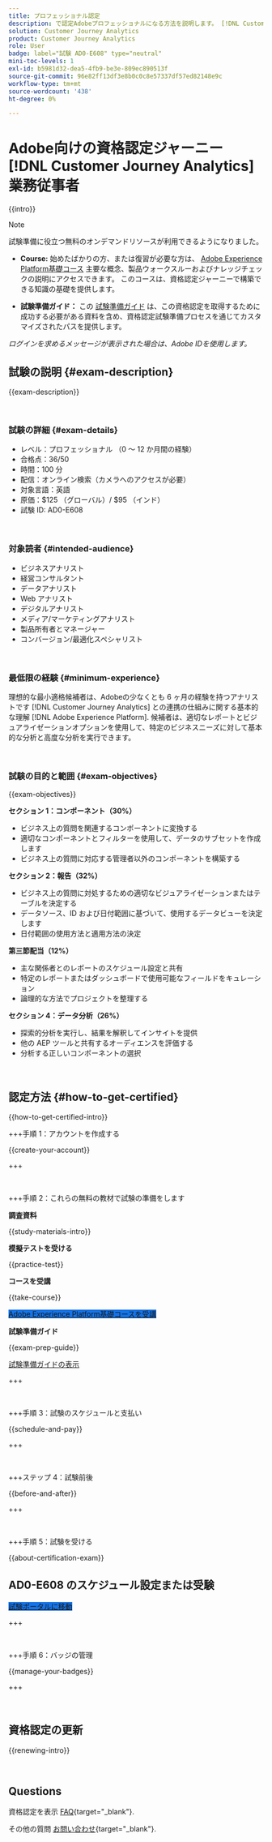 ```yaml
---
title: プロフェッショナル認定
description: で認定Adobeプロフェッショナルになる方法を説明します。 [!DNL Customer Journey Analytics]
solution: Customer Journey Analytics
product: Customer Journey Analytics
role: User
badge: label="試験 AD0-E608" type="neutral"
mini-toc-levels: 1
exl-id: b5981d32-dea5-4fb9-be3e-809ec890513f
source-git-commit: 96e82ff13df3e8b0c0c8e57337df57ed82148e9c
workflow-type: tm+mt
source-wordcount: '438'
ht-degree: 0%

---
```


# Adobe向けの資格認定ジャーニー [!DNL Customer Journey Analytics] 業務従事者

{{intro}}

>[!NOTE]
>
>試験準備に役立つ無料のオンデマンドリソースが利用できるようになりました。
>
>* **Course:** 始めたばかりの方、または復習が必要な方は、 [Adobe Experience Platform基礎コース](https://app.rockinfo.com/courses/216) 主要な概念、製品ウォークスルーおよびナレッジチェックの説明にアクセスできます。 このコースは、資格認定ジャーニーで構築できる知識の基礎を提供します。
>
>* **試験準備ガイド：** この [試験準備ガイド](https://app.rockinfo.com/courses/131) は、この資格認定を取得するために成功する必要がある資料を含め、資格認定試験準備プロセスを通じてカスタマイズされたパスを提供します。
>
>_ログインを求めるメッセージが表示された場合は、Adobe IDを使用します。_

## 試験の説明 {#exam-description}

{{exam-description}}

<br>

### 試験の詳細 {#exam-details}

* レベル：プロフェッショナル （0 ～ 12 か月間の経験）
* 合格点：36/50
* 時間：100 分
* 配信：オンライン検索（カメラへのアクセスが必要）
* 対象言語：英語
* 原価：$125 （グローバル）/ $95 （インド）
* 試験 ID: AD0-E608

<br>

### 対象読者 {#intended-audience}

* ビジネスアナリスト
* 経営コンサルタント
* データアナリスト
* Web アナリスト
* デジタルアナリスト
* メディア/マーケティングアナリスト
* 製品所有者とマネージャー
* コンバージョン/最適化スペシャリスト

<br>

### 最低限の経験 {#minimum-experience}

理想的な最小適格候補者は、Adobeの少なくとも 6 ヶ月の経験を持つアナリストです [!DNL Customer Journey Analytics] との連携の仕組みに関する基本的な理解 [!DNL Adobe Experience Platform]. 候補者は、適切なレポートとビジュアライゼーションオプションを使用して、特定のビジネスニーズに対して基本的な分析と高度な分析を実行できます。

<br>

### 試験の目的と範囲 {#exam-objectives}

{{exam-objectives}}

**セクション 1：コンポーネント（30%）**

* ビジネス上の質問を関連するコンポーネントに変換する
* 適切なコンポーネントとフィルターを使用して、データのサブセットを作成します
* ビジネス上の質問に対応する管理者以外のコンポーネントを構築する

**セクション 2：報告（32%）**

* ビジネス上の質問に対処するための適切なビジュアライゼーションまたはテーブルを決定する
* データソース、ID および日付範囲に基づいて、使用するデータビューを決定します
* 日付範囲の使用方法と適用方法の決定

**第三節配当（12%）**

* 主な関係者とのレポートのスケジュール設定と共有
* 特定のレポートまたはダッシュボードで使用可能なフィールドをキュレーション
* 論理的な方法でプロジェクトを整理する

**セクション 4：データ分析（26%）**

* 探索的分析を実行し、結果を解釈してインサイトを提供
* 他の AEP ツールと共有するオーディエンスを評価する
* 分析する正しいコンポーネントの選択

<br>

## 認定方法 {#how-to-get-certified}

{{how-to-get-certified-intro}}

+++手順 1：アカウントを作成する

{{create-your-account}}

+++

<br>

+++手順 2：これらの無料の教材で試験の準備をします

**調査資料**

{{study-materials-intro}}

**模擬テストを受ける**

{{practice-test}}

**コースを受講**

{{take-course}}

<a href="https://app.rockinfo.com/courses/216" target="_blank" class="spectrum-Button spectrum-Button--fill spectrum-Button--accent spectrum-Button--sizeM is-margin-bottom-big-big at-element-click-tracking" style="background-color:#1473E6">

<span class="spectrum-Button-label has-no-wrap">
   Adobe Experience Platform基礎コースを受講
</span>
</a>

**試験準備ガイド**

{{exam-prep-guide}}

[試験準備ガイドの表示](https://app.rockinfo.com/courses/131)

+++

<br>

+++手順 3：試験のスケジュールと支払い

{{schedule-and-pay}}

+++

<br>

+++ステップ 4：試験前後

{{before-and-after}}

+++

<br>

+++手順 5：試験を受ける

{{about-certification-exam}}

## AD0-E608 のスケジュール設定または受験

<a href="https://www.certmetrics.com/adobe/candidate/examity_sso.aspx?eid=AD0-E608" target="_blank" class="spectrum-Button spectrum-Button--fill spectrum-Button--accent spectrum-Button--sizeM is-margin-bottom-big-big at-element-click-tracking" style="background-color:#1473E6">

<span class="spectrum-Button-label has-no-wrap">
   試験ポータルに移動
</span>
</a>

+++

<br>

+++手順 6：バッジの管理

{{manage-your-badges}}

+++

<br>

## 資格認定の更新

{{renewing-intro}}

<br>

## Questions

資格認定を表示 [FAQ](https://experienceleague.adobe.com/docs/certification/certification/faq.html){target="_blank"}.

その他の質問 [お問い合わせ](mailto:certif@adobe.com){target="_blank"}.

